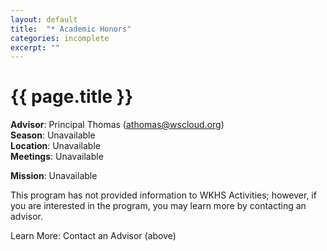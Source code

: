 ```yaml
---
layout: default
title:  "* Academic Honors"
categories: incomplete
excerpt: ""
---
```


# {{ page.title }}

**Advisor**: Principal Thomas (<athomas@wscloud.org>)
<br/>**Season**: Unavailable
<br/>**Location**: Unavailable
<br/>**Meetings**: Unavailable

**Mission**: Unavailable

This program has not provided information to WKHS Activities; however, if you are interested in the program, you may learn more by contacting an advisor.

Learn More: Contact an Advisor (above)